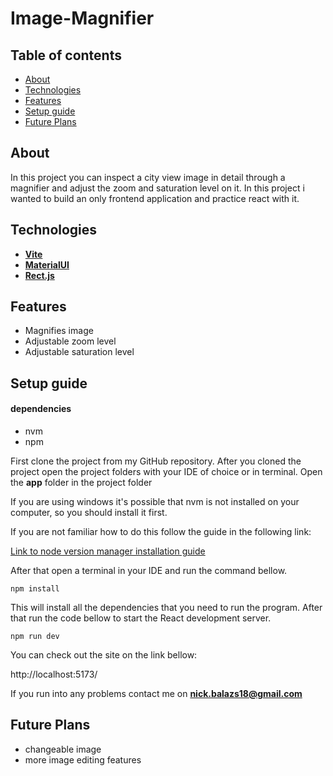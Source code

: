 # Image-Magnifier


## Table of contents
- [About](#about)
- [Technologies](#technologies)
- [Features](#features)
- [Setup guide](#setup-guide)
- [Future Plans](#future-plans)



## About
In this project you can inspect a city view image in detail through a magnifier and adjust the zoom and saturation level on it. In this project i wanted to build an only frontend application and practice react with it. 


## Technologies

- [**Vite**](https://vitejs.dev/)
- [**MaterialUI**](https://mui.com/)
- [**Rect.js**](https://react.dev/)

## Features
- Magnifies image
- Adjustable zoom level
- Adjustable saturation level

## Setup guide

#### dependencies
- nvm
- npm

First clone the project from my GitHub repository. After you cloned the project open the project folders with your IDE
of choice or in terminal. Open the **app** folder in the project folder

If you are using windows it's possible that nvm is not installed on your computer,
so you should install it first. <br>

If you are not familiar how to do this follow the guide in the following link:

[Link to node version manager installation guide](https://www.freecodecamp.org/news/nvm-for-windows-how-to-download-and-install-node-version-manager-in-windows-10/)

After that open a terminal in your IDE and run the command bellow.

```angular2html
npm install
```
This will install all the dependencies that you need to run the program.
After that run the code bellow to start the React development server.

```angular2html
npm run dev
```
You can check out the site on the link bellow:

http://localhost:5173/

If you run into any problems contact me on **nick.balazs18@gmail.com**

## Future Plans
- changeable image
- more image editing features


